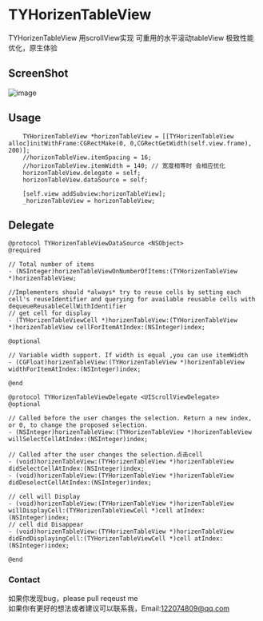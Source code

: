 # TYHorizenTableView
TYHorizenTableView   用scrollView实现 可重用的水平滚动tableView 极致性能优化，原生体验

## ScreenShot

![image](https://raw.githubusercontent.com/12207480/TYHorizenTableView/master/screenshot/horizenTableView.gif)


## Usage

```objc
    TYHorizenTableView *horizonTableView = [[TYHorizenTableView alloc]initWithFrame:CGRectMake(0, 0,CGRectGetWidth(self.view.frame), 200)];
    //horizonTableView.itemSpacing = 16;
    //horizonTableView.itemWidth = 140; // 宽度相等时 会相应优化
    horizonTableView.delegate = self;
    horizonTableView.dataSource = self;
    
    [self.view addSubview:horizonTableView];
    _horizonTableView = horizonTableView;
```

## Delegate

```objc
@protocol TYHorizenTableViewDataSource <NSObject>
@required

// Total number of items
- (NSInteger)horizenTableViewOnNumberOfItems:(TYHorizenTableView *)horizenTableView;

//Implementers should *always* try to reuse cells by setting each cell's reuseIdentifier and querying for available reusable cells with dequeueReusableCellWithIdentifier
// get cell for display
- (TYHorizenTableViewCell *)horizenTableView:(TYHorizenTableView *)horizenTableView cellForItemAtIndex:(NSInteger)index;

@optional

// Variable width support. If width is equal ,you can use itemWidth
- (CGFloat)horizenTableView:(TYHorizenTableView *)horizenTableView widthForItemAtIndex:(NSInteger)index;

@end

@protocol TYHorizenTableViewDelegate <UIScrollViewDelegate>
@optional

// Called before the user changes the selection. Return a new index, or 0, to change the proposed selection.
- (NSInteger)horizenTableView:(TYHorizenTableView *)horizenTableView willSelectCellAtIndex:(NSInteger)index;

// Called after the user changes the selection.点击cell
- (void)horizenTableView:(TYHorizenTableView *)horizenTableView didSelectCellAtIndex:(NSInteger)index;
- (void)horizenTableView:(TYHorizenTableView *)horizenTableView didDeselectCellAtIndex:(NSInteger)index;

// cell will Display
- (void)horizenTableView:(TYHorizenTableView *)horizenTableView willDisplayCell:(TYHorizenTableViewCell *)cell atIndex:(NSInteger)index;
// cell did Disappear
- (void)horizenTableView:(TYHorizenTableView *)horizenTableView didEndDisplayingCell:(TYHorizenTableViewCell *)cell atIndex:(NSInteger)index;

@end
```

### Contact
如果你发现bug，please pull reqeust me <br>
如果你有更好的想法或者建议可以联系我，Email:122074809@qq.com

